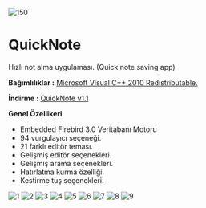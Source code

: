![150](https://github.com/1KOD/QuickNote/assets/14098860/df06b93e-0787-4fd5-b22a-7781bf70e86f)
# QuickNote
Hızlı not alma uygulaması. (Quick note saving app)

**Bağımlılıklar :**
[Microsoft Visual C++ 2010 Redistributable.](https://www.microsoft.com/en-US/download/details.aspx?id=26999 "Microsoft Visual C++ 2010 Redistributable.")

**İndirme :** 
[QuickNote v1.1](https://github.com/1KOD/QuickNote/releases/tag/Latest
"QuickNote v1.1")

**Genel Özellikeri**
- Embedded Firebird 3.0 Veritabanı Motoru
- 94 vurgulayıcı seçeneği.
- 21 farklı editör teması.
- Gelişmiş editör seçenekleri.
- Gelişmiş arama seçenekleri.
- Hatırlatma kurma özelliği.
- Kestirme tuş seçenekleri.

![1](https://github.com/1KOD/QuickNote/assets/14098860/c92af23a-4edf-4d5f-b315-606709b017e1)
![2](https://github.com/1KOD/QuickNote/assets/14098860/5d8f10fc-4921-42d0-8ed4-b6faff383aab)
![3](https://github.com/1KOD/QuickNote/assets/14098860/1d926176-2f49-4585-a406-6b1cbc518466)
![4](https://github.com/1KOD/QuickNote/assets/14098860/ea7f216a-e2f8-47a5-b5b5-2246ca249878)
![5](https://github.com/1KOD/QuickNote/assets/14098860/b63fad00-2fdc-4516-b223-5b6c83cdc131)
![6](https://github.com/1KOD/QuickNote/assets/14098860/1e0e43d0-e9ac-4ecd-8a9d-7318588c4978)
![7](https://github.com/1KOD/QuickNote/assets/14098860/be0cb74a-7d8e-4f30-b38a-2aab81a375e5)
![8](https://github.com/1KOD/QuickNote/assets/14098860/877ebb24-41ab-4a8e-bb37-98c8321f29bc)
![9](https://github.com/1KOD/QuickNote/assets/14098860/c2b494d9-7e60-457c-85ea-5526595168dd)

